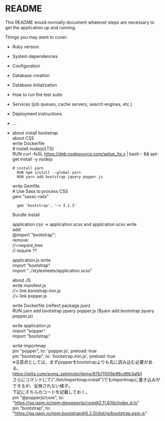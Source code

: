# README

This README would normally document whatever steps are necessary to get the
application up and running.

Things you may want to cover:

* Ruby version

* System dependencies

* Configuration

* Database creation

* Database initialization

* How to run the test suite

* Services (job queues, cache servers, search engines, etc.)

* Deployment instructions

* ...

* about install bootstrap  
  about CSS  
    write Dockerfile  
      # install nodejs(LTS)  
        RUN curl -fsSL https://deb.nodesource.com/setup_lts.x | bash - && apt-get install -y nodejs  

      # install yarn  
        RUN npm install --global yarn  
        RUN yarn add bootstrap jquery popper.js  
  
    write Gemfile  
      # Use Sass to process CSS  
        gem "sassc-rails"  
 
        gem 'bootstrap', '~> 5.1.3'  

    Bundle install  

    application.css → application.scss and application.scss write  
      add:  
        @import "bootstrap";  
      remove:  
        //=require_tree  
        // require ??  

    application.js write  
      import "bootstrap"  
      import "../stylesheets/application.scss"  

  about JS  
    write manifest.js  
      //= link bootstrap.min.js  
      //= link popper.js  
    
    write Dockerfile (reflect package.json)  
      RUN yarn add bootstrap jquery popper.js ($yarn add bootstrap jquery popper.js)  
      
    write application.js  
      import "popper"  
      import "bootstrap"  

    write importmap  
      pin "popper", to: 'popper.js', preload: true  
      pin "bootstrap", to: 'bootstrap.min.js', preload: true  
        ※注意点としては、まずpopperをbootstrapよりも先に読み込む必要がある。  
        https://qiita.com/soma_sekimoto/items/67b7f005b96cd9b3afb1  
        さらにコマンドにて("./bin/importmap:install")でもimportmapに書き込みができるが、反映されない様子。  
        下記にそちらのコードを記載しておく。  
          pin "@popperjs/core", to: "https://ga.jspm.io/npm:@popperjs/core@2.11.6/lib/index.d.ts"   
          pin "bootstrap", to: "https://ga.jspm.io/npm:bootstrap@5.2.0/dist/js/bootstrap.esm.js"  
